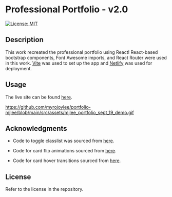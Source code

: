 # Professional Portfolio - v2.0

[![License: MIT](https://img.shields.io/badge/License-MIT-yellow.svg)](https://opensource.org/licenses/MIT)

## Description

This work recreated the professional portfolio using React! React-based bootstrap components, Font Awesome imports, and React Router were used in this work. [Vite](https://vitejs.dev/) was used to set up the app and [Netlify](https://www.netlify.com/?attr=homepage-modal) was used for deployment.

## Usage

The live site can be found [here](https://myrojoylee.netlify.app/).

https://github.com/myrojoylee/portfolio-mjlee/blob/main/src/assets/mjlee_portfolio_sept_19_demo.gif

## Acknowledgments

- Code to toggle classlist was sourced from [here](https://sabe.io/blog/react-toggle-class#:~:text=Simply%20create%20a%20boolean%20using,on%20the%20element%20you%20want.).

- Code for card flip animations sourced from [here](https://marina-ferreira.github.io/tutorials/js/memory-game/).

- Code for card hover transitions sourced from [here](https://www.sitepoint.com/css-box-shadow-animation-performance/).

## License

Refer to the license in the repository.
